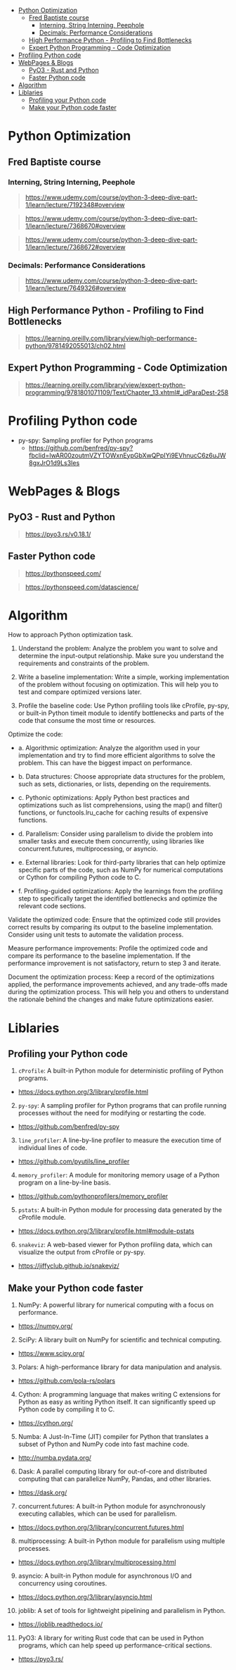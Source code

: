 <!-- TOC -->

- [Python Optimization](#python-optimization)
  - [Fred Baptiste course](#fred-baptiste-course)
    - [Interning, String Interning, Peephole](#interning-string-interning-peephole)
    - [Decimals: Performance Considerations](#decimals-performance-considerations)
  - [High Performance Python - Profiling to Find Bottlenecks](#high-performance-python---profiling-to-find-bottlenecks)
  - [Expert Python Programming - Code Optimization](#expert-python-programming---code-optimization)
- [Profiling Python code](#profiling-python-code)
- [WebPages \& Blogs](#webpages--blogs)
  - [PyO3 - Rust and Python](#pyo3---rust-and-python)
  - [Faster Python code](#faster-python-code)
- [Algorithm](#algorithm)
- [Liblaries](#liblaries)
  - [Profiling your Python code](#profiling-your-python-code)
  - [Make your Python code faster](#make-your-python-code-faster)

<!-- /TOC -->

# Python Optimization

## Fred Baptiste course

### Interning, String Interning, Peephole

> https://www.udemy.com/course/python-3-deep-dive-part-1/learn/lecture/7192348#overview

> https://www.udemy.com/course/python-3-deep-dive-part-1/learn/lecture/7368670#overview

> https://www.udemy.com/course/python-3-deep-dive-part-1/learn/lecture/7368672#overview

### Decimals: Performance Considerations

> https://www.udemy.com/course/python-3-deep-dive-part-1/learn/lecture/7649326#overview

## High Performance Python - Profiling to Find Bottlenecks

> https://learning.oreilly.com/library/view/high-performance-python/9781492055013/ch02.html

## Expert Python Programming - Code Optimization

> https://learning.oreilly.com/library/view/expert-python-programming/9781801071109/Text/Chapter_13.xhtml#_idParaDest-258

# Profiling Python code

- py-spy: Sampling profiler for Python programs
  - https://github.com/benfred/py-spy?fbclid=IwAR00zoutmVZYTOWxnEypGbXwQPpIYi9EVhnucC6z6uJW8gxJrO1d9Ls3Ies

# WebPages & Blogs

## PyO3 - Rust and Python

> https://pyo3.rs/v0.18.1/

## Faster Python code

> https://pythonspeed.com/

> https://pythonspeed.com/datascience/

# Algorithm

How to approach Python optimization task.

1. Understand the problem: Analyze the problem you want to solve and determine the input-output relationship. Make sure you understand the requirements and constraints of the problem.

2. Write a baseline implementation: Write a simple, working implementation of the problem without focusing on optimization. This will help you to test and compare optimized versions later.

3. Profile the baseline code: Use Python profiling tools like cProfile, py-spy, or built-in Python timeit module to identify bottlenecks and parts of the code that consume the most time or resources.

Optimize the code:

- a. Algorithmic optimization: Analyze the algorithm used in your implementation and try to find more efficient algorithms to solve the problem. This can have the biggest impact on performance.

- b. Data structures: Choose appropriate data structures for the problem, such as sets, dictionaries, or lists, depending on the requirements.

- c. Pythonic optimizations: Apply Python best practices and optimizations such as list comprehensions, using the map() and filter() functions, or functools.lru_cache for caching results of expensive functions.

- d. Parallelism: Consider using parallelism to divide the problem into smaller tasks and execute them concurrently, using libraries like concurrent.futures, multiprocessing, or asyncio.

- e. External libraries: Look for third-party libraries that can help optimize specific parts of the code, such as NumPy for numerical computations or Cython for compiling Python code to C.

- f. Profiling-guided optimizations: Apply the learnings from the profiling step to specifically target the identified bottlenecks and optimize the relevant code sections.

Validate the optimized code: Ensure that the optimized code still provides correct results by comparing its output to the baseline implementation. Consider using unit tests to automate the validation process.

Measure performance improvements: Profile the optimized code and compare its performance to the baseline implementation. If the performance improvement is not satisfactory, return to step 3 and iterate.

Document the optimization process: Keep a record of the optimizations applied, the performance improvements achieved, and any trade-offs made during the optimization process. This will help you and others to understand the rationale behind the changes and make future optimizations easier.

# Liblaries

## Profiling your Python code

1. `cProfile`: A built-in Python module for deterministic profiling of Python programs.

- https://docs.python.org/3/library/profile.html

2. `py-spy`: A sampling profiler for Python programs that can profile running processes without the need for modifying or restarting the code.

- https://github.com/benfred/py-spy

3. `line_profiler`: A line-by-line profiler to measure the execution time of individual lines of code.

- https://github.com/pyutils/line_profiler

4. `memory_profiler`: A module for monitoring memory usage of a Python program on a line-by-line basis.

- https://github.com/pythonprofilers/memory_profiler

5. `pstats`: A built-in Python module for processing data generated by the cProfile module.

- https://docs.python.org/3/library/profile.html#module-pstats

6. `snakeviz`: A web-based viewer for Python profiling data, which can visualize the output from cProfile or py-spy.

- https://jiffyclub.github.io/snakeviz/

## Make your Python code faster

1. NumPy: A powerful library for numerical computing with a focus on performance.

- https://numpy.org/

2. SciPy: A library built on NumPy for scientific and technical computing.

- https://www.scipy.org/

3. Polars: A high-performance library for data manipulation and analysis.

- https://github.com/pola-rs/polars

4. Cython: A programming language that makes writing C extensions for Python as easy as writing Python itself. It can significantly speed up Python code by compiling it to C.

- https://cython.org/

5. Numba: A Just-In-Time (JIT) compiler for Python that translates a subset of Python and NumPy code into fast machine code.

- http://numba.pydata.org/

6. Dask: A parallel computing library for out-of-core and distributed computing that can parallelize NumPy, Pandas, and other libraries.

- https://dask.org/

7. concurrent.futures: A built-in Python module for asynchronously executing callables, which can be used for parallelism.

- https://docs.python.org/3/library/concurrent.futures.html

8. multiprocessing: A built-in Python module for parallelism using multiple processes.

- https://docs.python.org/3/library/multiprocessing.html

9. asyncio: A built-in Python module for asynchronous I/O and concurrency using coroutines.

- https://docs.python.org/3/library/asyncio.html

10. joblib: A set of tools for lightweight pipelining and parallelism in Python.

- https://joblib.readthedocs.io/

11. PyO3: A library for writing Rust code that can be used in Python programs, which can help speed up performance-critical sections.

- https://pyo3.rs/
